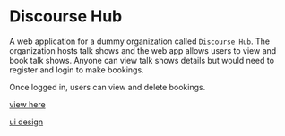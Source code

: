 # Discourse Hub
A web application for a dummy organization called `Discourse Hub`. The organization hosts talk shows and the web app allows users to view and book talk shows. Anyone can view talk shows details but would need to register and login to make bookings.

Once logged in, users can view and delete bookings.

[view here](https://w22027142.nuwebspace.co.uk/kf7013/content/index.php)

[ui design](https://www.figma.com/design/Qn2g85cPNHM5Y91ObZ9HBB/_DiscourseHub?node-id=0-1&t=No7PudRkWl3hOLsb-1)


<!-- 
<img width="800" alt="0" src="https://github.com/user-attachments/assets/a062c62b-e564-4d2d-bf9f-7669863131c3"><span>&nbsp;</span><span>&nbsp;</span>
<img width="200" alt="0" src="https://github.com/user-attachments/assets/6f3048b6-6d50-4073-9e88-ecf38448e7a0"><span>&nbsp;</span><span>&nbsp;</span>
![0](https://github.com/user-attachments/assets/a062c62b-e564-4d2d-bf9f-7669863131c3)
![1](https://github.com/user-attachments/assets/905d662c-a11c-4fa7-8f12-4049019bbab2)
![2](https://github.com/user-attachments/assets/34bba59c-f317-40c4-aa7c-43ad36b17a49)
![a](https://github.com/user-attachments/assets/6f3048b6-6d50-4073-9e88-ecf38448e7a0)
![b](https://github.com/user-attachments/assets/ca7c4e07-ab43-402d-b22e-44db1de66132)
![c](https://github.com/user-attachments/assets/96dc6c59-19b4-4b28-829a-6e4138cc3923)
-->

